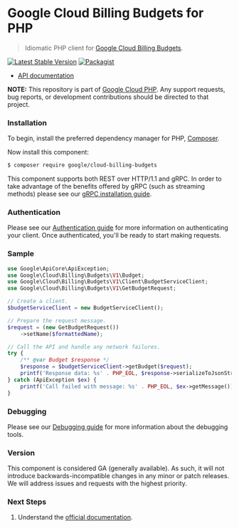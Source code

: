 # Google Cloud Billing Budgets for PHP

> Idiomatic PHP client for [Google Cloud Billing Budgets](https://cloud.google.com/billing).

[![Latest Stable Version](https://poser.pugx.org/google/cloud-billing-budgets/v/stable)](https://packagist.org/packages/google/cloud-billing-budgets) [![Packagist](https://img.shields.io/packagist/dm/google/cloud-billing-budgets.svg)](https://packagist.org/packages/google/cloud-billing-budgets)

* [API documentation](https://cloud.google.com/php/docs/reference/cloud-billing-budgets/latest)

**NOTE:** This repository is part of [Google Cloud PHP](https://github.com/googleapis/google-cloud-php). Any
support requests, bug reports, or development contributions should be directed to
that project.

### Installation

To begin, install the preferred dependency manager for PHP, [Composer](https://getcomposer.org/).

Now install this component:

```sh
$ composer require google/cloud-billing-budgets
```

This component supports both REST over HTTP/1.1 and gRPC. In order to take advantage of the benefits offered by gRPC (such as streaming methods)
please see our [gRPC installation guide](https://cloud.google.com/php/grpc).

### Authentication

Please see our [Authentication guide](https://github.com/googleapis/google-cloud-php/blob/main/AUTHENTICATION.md) for more information
on authenticating your client. Once authenticated, you'll be ready to start making requests.


### Sample

```php
use Google\ApiCore\ApiException;
use Google\Cloud\Billing\Budgets\V1\Budget;
use Google\Cloud\Billing\Budgets\V1\Client\BudgetServiceClient;
use Google\Cloud\Billing\Budgets\V1\GetBudgetRequest;

// Create a client.
$budgetServiceClient = new BudgetServiceClient();

// Prepare the request message.
$request = (new GetBudgetRequest())
    ->setName($formattedName);

// Call the API and handle any network failures.
try {
    /** @var Budget $response */
    $response = $budgetServiceClient->getBudget($request);
    printf('Response data: %s' . PHP_EOL, $response->serializeToJsonString());
} catch (ApiException $ex) {
    printf('Call failed with message: %s' . PHP_EOL, $ex->getMessage());
}
```

### Debugging

Please see our [Debugging guide](https://github.com/googleapis/google-cloud-php/blob/main/DEBUG.md)
for more information about the debugging tools.

### Version

This component is considered GA (generally available). As such, it will not introduce backwards-incompatible changes in
any minor or patch releases. We will address issues and requests with the highest priority.

### Next Steps

1. Understand the [official documentation](https://cloud.google.com/billing/docs).
